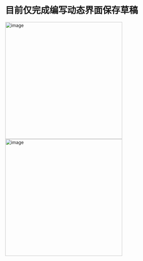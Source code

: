 #  目前仅完成编写动态界面保存草稿
<img width="370" alt="image" src="https://user-images.githubusercontent.com/76586071/153997291-919406d8-9fcd-409e-9e32-7cb94fd2292c.png">
<img width="370" alt="image" src="https://user-images.githubusercontent.com/76586071/153997773-dab4ac36-6065-4acd-b382-ba131b9595e1.png">
